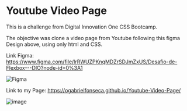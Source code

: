 # Youtube Video Page
This is a challenge from Digital Innovation One CSS Bootcamp.

The objective was clone a video page from Youtube following this figma Design above, using only html and CSS.

Link Figma: https://www.figma.com/file/lrRWUZPKnqMDZrSDJmZxUS/Desafio-de-Flexbox---DIO?node-id=0%3A1

![Figma](https://user-images.githubusercontent.com/91344667/202920518-bfd69b42-a221-44f9-8e58-ba9f962f8de3.PNG)

Link to my Page: https://ogabrielfonseca.github.io/Youtube-Video-Page/

![image](https://user-images.githubusercontent.com/91344667/203072215-9bdbc12a-1c5a-4955-b9bc-f64b5b3c8bbd.png)


